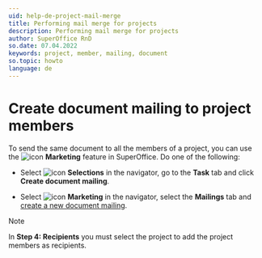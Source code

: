 ```yaml
---
uid: help-de-project-mail-merge
title: Performing mail merge for projects
description: Performing mail merge for projects
author: SuperOffice RnD
so.date: 07.04.2022
keywords: project, member, mailing, document
so.topic: howto
language: de
---
```


# Create document mailing to project members

To send the same document to all the members of a project, you can use the ![icon][img1] **Marketing** feature in SuperOffice. Do one of the following:

* Select ![icon][img2] **Selections** in the navigator, go to the **Task** tab and click **Create document mailing**.

* Select ![icon][img1] **Marketing** in the navigator, select the **Mailings** tab and [create a new document mailing][1].

> [!NOTE]
> In **Step 4: Recipients** you must select the project to add the project members as recipients.

<!-- Referenced links -->
[1]: ../../../marketing/mailing/learn/create/tutorial-document-mailing.yml

<!-- Referenced images -->
[img1]: ../../../../../common/icons/nav-marketing.png
[img2]: ../../../../../common/icons/nav-selection.png

